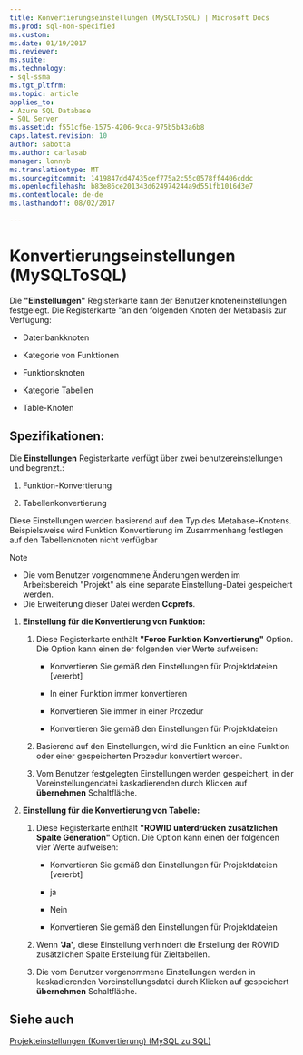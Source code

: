 ```yaml
---
title: Konvertierungseinstellungen (MySQLToSQL) | Microsoft Docs
ms.prod: sql-non-specified
ms.custom: 
ms.date: 01/19/2017
ms.reviewer: 
ms.suite: 
ms.technology:
- sql-ssma
ms.tgt_pltfrm: 
ms.topic: article
applies_to:
- Azure SQL Database
- SQL Server
ms.assetid: f551cf6e-1575-4206-9cca-975b5b43a6b8
caps.latest.revision: 10
author: sabotta
ms.author: carlasab
manager: lonnyb
ms.translationtype: MT
ms.sourcegitcommit: 1419847dd47435cef775a2c55c0578ff4406cddc
ms.openlocfilehash: b83e86ce201343d624974244a9d551fb1016d3e7
ms.contentlocale: de-de
ms.lasthandoff: 08/02/2017

---
```

# <a name="conversion-settings-mysqltosql"></a>Konvertierungseinstellungen (MySQLToSQL)
Die **"Einstellungen"** Registerkarte kann der Benutzer knoteneinstellungen festgelegt. Die Registerkarte "an den folgenden Knoten der Metabasis zur Verfügung:  
  
-   Datenbankknoten  
  
-   Kategorie von Funktionen  
  
-   Funktionsknoten  
  
-   Kategorie Tabellen  
  
-   Table-Knoten  
  
## <a name="specifications"></a>Spezifikationen:  
Die **Einstellungen** Registerkarte verfügt über zwei benutzereinstellungen und begrenzt.:  
  
1.  Funktion-Konvertierung  
  
2.  Tabellenkonvertierung  
  
Diese Einstellungen werden basierend auf den Typ des Metabase-Knotens. Beispielsweise wird Funktion Konvertierung im Zusammenhang festlegen auf den Tabellenknoten nicht verfügbar  
  
> [!NOTE]  
> -   Die vom Benutzer vorgenommene Änderungen werden im Arbeitsbereich "Projekt" als eine separate Einstellung-Datei gespeichert werden.  
> -   Die Erweiterung dieser Datei werden **Ccprefs**.  
  
1.  **Einstellung für die Konvertierung von Funktion:**  
  
    1.  Diese Registerkarte enthält **"Force Funktion Konvertierung"** Option. Die Option kann einen der folgenden vier Werte aufweisen:  
  
        -   Konvertieren Sie gemäß den Einstellungen für Projektdateien [vererbt]  
  
        -   In einer Funktion immer konvertieren  
  
        -   Konvertieren Sie immer in einer Prozedur  
  
        -   Konvertieren Sie gemäß den Einstellungen für Projektdateien  
  
    2.  Basierend auf den Einstellungen, wird die Funktion an eine Funktion oder einer gespeicherten Prozedur konvertiert werden.  
  
    3.  Vom Benutzer festgelegten Einstellungen werden gespeichert, in der Voreinstellungendatei kaskadierenden durch Klicken auf **übernehmen** Schaltfläche.  
  
2.  **Einstellung für die Konvertierung von Tabelle:**  
  
    1.  Diese Registerkarte enthält **"ROWID unterdrücken zusätzlichen Spalte Generation"** Option. Die Option kann einen der folgenden vier Werte aufweisen:  
  
        -   Konvertieren Sie gemäß den Einstellungen für Projektdateien [vererbt]  
  
        -   ja  
  
        -   Nein  
  
        -   Konvertieren Sie gemäß den Einstellungen für Projektdateien  
  
    2.  Wenn **'Ja'**, diese Einstellung verhindert die Erstellung der ROWID zusätzlichen Spalte Erstellung für Zieltabellen.  
  
    3.  Die vom Benutzer vorgenommene Einstellungen werden in kaskadierenden Voreinstellungsdatei durch Klicken auf gespeichert **übernehmen** Schaltfläche.  
  
## <a name="see-also"></a>Siehe auch  
[Projekteinstellungen (Konvertierung) (MySQL zu SQL)](http://msdn.microsoft.com/en-us/7ad5fe44-6445-4ba8-a457-5af792631f11)  
  

